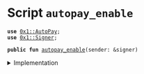 
<a name="autopay_enable"></a>

# Script `autopay_enable`





<pre><code><b>use</b> <a href="../../modules/doc/AutoPay.md#0x1_AutoPay">0x1::AutoPay</a>;
<b>use</b> <a href="../../modules/doc/Signer.md#0x1_Signer">0x1::Signer</a>;
</code></pre>




<pre><code><b>public</b> <b>fun</b> <a href="ol_autopay_enable.md#autopay_enable">autopay_enable</a>(sender: &signer)
</code></pre>



<details>
<summary>Implementation</summary>


<pre><code><b>fun</b> <a href="ol_autopay_enable.md#autopay_enable">autopay_enable</a>(sender: &signer) {
    <a href="../../modules/doc/AutoPay.md#0x1_AutoPay_enable_autopay">AutoPay::enable_autopay</a>(sender);
    <b>assert</b>(<a href="../../modules/doc/AutoPay.md#0x1_AutoPay_is_enabled">AutoPay::is_enabled</a>(<a href="../../modules/doc/Signer.md#0x1_Signer_address_of">Signer::address_of</a>(sender)), 0);
}
</code></pre>



</details>


[//]: # ("File containing references which can be used from documentation")
[ACCESS_CONTROL]: https://github.com/libra/lip/blob/master/lips/lip-2.md
[ROLE]: https://github.com/libra/lip/blob/master/lips/lip-2.md#roles
[PERMISSION]: https://github.com/libra/lip/blob/master/lips/lip-2.md#permissions
